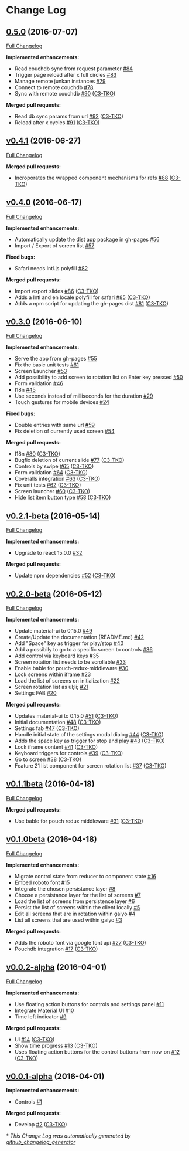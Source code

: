 # Change Log

## [0.5.0](https://github.com/C3-TKO/junkan/tree/0.5.0) (2016-07-07)
[Full Changelog](https://github.com/C3-TKO/junkan/compare/v0.4.1...0.5.0)

**Implemented enhancements:**

- Read couchdb sync from request parameter [\#84](https://github.com/C3-TKO/junkan/issues/84)
- Trigger page reload after x full circles [\#83](https://github.com/C3-TKO/junkan/issues/83)
- Manage remote junkan instances [\#79](https://github.com/C3-TKO/junkan/issues/79)
- Connect to remote couchdb [\#78](https://github.com/C3-TKO/junkan/issues/78)
- Sync with remote couchdb [\#90](https://github.com/C3-TKO/junkan/pull/90) ([C3-TKO](https://github.com/C3-TKO))

**Merged pull requests:**

- Read db sync params from url [\#92](https://github.com/C3-TKO/junkan/pull/92) ([C3-TKO](https://github.com/C3-TKO))
- Reload after x cycles [\#91](https://github.com/C3-TKO/junkan/pull/91) ([C3-TKO](https://github.com/C3-TKO))

## [v0.4.1](https://github.com/C3-TKO/junkan/tree/v0.4.1) (2016-06-27)
[Full Changelog](https://github.com/C3-TKO/junkan/compare/v0.4.0...v0.4.1)

**Merged pull requests:**

- Incroporates the wrapped component mechanisms for refs [\#88](https://github.com/C3-TKO/junkan/pull/88) ([C3-TKO](https://github.com/C3-TKO))

## [v0.4.0](https://github.com/C3-TKO/junkan/tree/v0.4.0) (2016-06-17)
[Full Changelog](https://github.com/C3-TKO/junkan/compare/v0.3.0...v0.4.0)

**Implemented enhancements:**

- Automatically update the dist app package in gh-pages [\#56](https://github.com/C3-TKO/junkan/issues/56)
- Import / Export of screen list [\#57](https://github.com/C3-TKO/junkan/issues/57)

**Fixed bugs:**

- Safari needs Intl.js polyfill [\#82](https://github.com/C3-TKO/junkan/issues/82)

**Merged pull requests:**

- Import export slides [\#86](https://github.com/C3-TKO/junkan/pull/86) ([C3-TKO](https://github.com/C3-TKO))
- Adds a Intl and en locale polyfill for safari [\#85](https://github.com/C3-TKO/junkan/pull/85) ([C3-TKO](https://github.com/C3-TKO))
- Adds a npm script for updating the gh-pages dist [\#81](https://github.com/C3-TKO/junkan/pull/81) ([C3-TKO](https://github.com/C3-TKO))

## [v0.3.0](https://github.com/C3-TKO/junkan/tree/v0.3.0) (2016-06-10)
[Full Changelog](https://github.com/C3-TKO/junkan/compare/v0.2.1-beta...v0.3.0)

**Implemented enhancements:**

- Serve the app from gh-pages [\#55](https://github.com/C3-TKO/junkan/issues/55)
- Fix the basic unit tests [\#61](https://github.com/C3-TKO/junkan/issues/61)
- Screen Launcher [\#53](https://github.com/C3-TKO/junkan/issues/53)
- Add possibility to add screen to rotation list on Enter key pressed [\#50](https://github.com/C3-TKO/junkan/issues/50)
- Form validation [\#46](https://github.com/C3-TKO/junkan/issues/46)
- I18n [\#45](https://github.com/C3-TKO/junkan/issues/45)
- Use seconds instead of milliseconds for the duration [\#29](https://github.com/C3-TKO/junkan/issues/29)
- Touch gestures for mobile devices [\#24](https://github.com/C3-TKO/junkan/issues/24)

**Fixed bugs:**

- Double entries with same url [\#59](https://github.com/C3-TKO/junkan/issues/59)
- Fix deletion of currently used screen [\#54](https://github.com/C3-TKO/junkan/issues/54)

**Merged pull requests:**

- I18n [\#80](https://github.com/C3-TKO/junkan/pull/80) ([C3-TKO](https://github.com/C3-TKO))
- Bugfix deletion of current slide [\#77](https://github.com/C3-TKO/junkan/pull/77) ([C3-TKO](https://github.com/C3-TKO))
- Controls by swipe [\#65](https://github.com/C3-TKO/junkan/pull/65) ([C3-TKO](https://github.com/C3-TKO))
- Form validation [\#64](https://github.com/C3-TKO/junkan/pull/64) ([C3-TKO](https://github.com/C3-TKO))
- Coveralls integration [\#63](https://github.com/C3-TKO/junkan/pull/63) ([C3-TKO](https://github.com/C3-TKO))
- Fix unit tests [\#62](https://github.com/C3-TKO/junkan/pull/62) ([C3-TKO](https://github.com/C3-TKO))
- Screen launcher [\#60](https://github.com/C3-TKO/junkan/pull/60) ([C3-TKO](https://github.com/C3-TKO))
- Hide list item button type [\#58](https://github.com/C3-TKO/junkan/pull/58) ([C3-TKO](https://github.com/C3-TKO))

## [v0.2.1-beta](https://github.com/C3-TKO/junkan/tree/v0.2.1-beta) (2016-05-14)
[Full Changelog](https://github.com/C3-TKO/junkan/compare/v0.2.0-beta...v0.2.1-beta)

**Implemented enhancements:**

- Upgrade to react 15.0.0 [\#32](https://github.com/C3-TKO/junkan/issues/32)

**Merged pull requests:**

- Update npm dependencies [\#52](https://github.com/C3-TKO/junkan/pull/52) ([C3-TKO](https://github.com/C3-TKO))

## [v0.2.0-beta](https://github.com/C3-TKO/junkan/tree/v0.2.0-beta) (2016-05-12)
[Full Changelog](https://github.com/C3-TKO/junkan/compare/v0.1.1beta...v0.2.0-beta)

**Implemented enhancements:**

- Update material-ui to 0.15.0 [\#49](https://github.com/C3-TKO/junkan/issues/49)
- Create/Update the documentation \(README.md\) [\#42](https://github.com/C3-TKO/junkan/issues/42)
- Add "Space" key as trigger for play/stop [\#40](https://github.com/C3-TKO/junkan/issues/40)
- Add a possibily to go to a specific screen to controls [\#36](https://github.com/C3-TKO/junkan/issues/36)
- Add control via keyboard keys [\#35](https://github.com/C3-TKO/junkan/issues/35)
- Screen rotation list needs to be scrollable [\#33](https://github.com/C3-TKO/junkan/issues/33)
- Enable bable for pouch-redux-middleware [\#30](https://github.com/C3-TKO/junkan/issues/30)
- Lock screens within iframe [\#23](https://github.com/C3-TKO/junkan/issues/23)
- Load the list of screens on initialization [\#22](https://github.com/C3-TKO/junkan/issues/22)
- Screen rotation list as ul;li; [\#21](https://github.com/C3-TKO/junkan/issues/21)
- Settings FAB [\#20](https://github.com/C3-TKO/junkan/issues/20)

**Merged pull requests:**

- Updates material-ui to 0.15.0 [\#51](https://github.com/C3-TKO/junkan/pull/51) ([C3-TKO](https://github.com/C3-TKO))
- Initial documentation [\#48](https://github.com/C3-TKO/junkan/pull/48) ([C3-TKO](https://github.com/C3-TKO))
- Settings fab [\#47](https://github.com/C3-TKO/junkan/pull/47) ([C3-TKO](https://github.com/C3-TKO))
- Handle initial state of the settings modal dialog [\#44](https://github.com/C3-TKO/junkan/pull/44) ([C3-TKO](https://github.com/C3-TKO))
- Adds the space key as trigger for stop and play [\#43](https://github.com/C3-TKO/junkan/pull/43) ([C3-TKO](https://github.com/C3-TKO))
- Lock iframe content [\#41](https://github.com/C3-TKO/junkan/pull/41) ([C3-TKO](https://github.com/C3-TKO))
- Keyboard triggers for controls [\#39](https://github.com/C3-TKO/junkan/pull/39) ([C3-TKO](https://github.com/C3-TKO))
- Go to screen [\#38](https://github.com/C3-TKO/junkan/pull/38) ([C3-TKO](https://github.com/C3-TKO))
- Feature 21 list component for screen rotation list [\#37](https://github.com/C3-TKO/junkan/pull/37) ([C3-TKO](https://github.com/C3-TKO))

## [v0.1.1beta](https://github.com/C3-TKO/junkan/tree/v0.1.1beta) (2016-04-18)
[Full Changelog](https://github.com/C3-TKO/junkan/compare/v0.1.0beta...v0.1.1beta)

**Merged pull requests:**

- Use bable for pouch redux middleware [\#31](https://github.com/C3-TKO/junkan/pull/31) ([C3-TKO](https://github.com/C3-TKO))

## [v0.1.0beta](https://github.com/C3-TKO/junkan/tree/v0.1.0beta) (2016-04-18)
[Full Changelog](https://github.com/C3-TKO/junkan/compare/v0.0.2-alpha...v0.1.0beta)

**Implemented enhancements:**

- Migrate control state from reducer to component state [\#16](https://github.com/C3-TKO/junkan/issues/16)
- Embed roboto font [\#15](https://github.com/C3-TKO/junkan/issues/15)
- Integrate the chosen persistance layer [\#8](https://github.com/C3-TKO/junkan/issues/8)
- Choose a persistance layer for the list of screens [\#7](https://github.com/C3-TKO/junkan/issues/7)
- Load the list of screens from persistence layer [\#6](https://github.com/C3-TKO/junkan/issues/6)
- Persist the list of screens within the client locally [\#5](https://github.com/C3-TKO/junkan/issues/5)
- Edit all screens that are in rotation within gaiyo [\#4](https://github.com/C3-TKO/junkan/issues/4)
- List all screens that are used within gaiyo [\#3](https://github.com/C3-TKO/junkan/issues/3)

**Merged pull requests:**

- Adds the roboto font via google font api [\#27](https://github.com/C3-TKO/junkan/pull/27) ([C3-TKO](https://github.com/C3-TKO))
- Pouchdb integration [\#17](https://github.com/C3-TKO/junkan/pull/17) ([C3-TKO](https://github.com/C3-TKO))

## [v0.0.2-alpha](https://github.com/C3-TKO/junkan/tree/v0.0.2-alpha) (2016-04-01)
[Full Changelog](https://github.com/C3-TKO/junkan/compare/v0.0.1-alpha...v0.0.2-alpha)

**Implemented enhancements:**

- Use floating action buttons for controls and settings panel [\#11](https://github.com/C3-TKO/junkan/issues/11)
- Integrate Material UI [\#10](https://github.com/C3-TKO/junkan/issues/10)
- Time left indicator [\#9](https://github.com/C3-TKO/junkan/issues/9)

**Merged pull requests:**

- Ui [\#14](https://github.com/C3-TKO/junkan/pull/14) ([C3-TKO](https://github.com/C3-TKO))
- Show time progress [\#13](https://github.com/C3-TKO/junkan/pull/13) ([C3-TKO](https://github.com/C3-TKO))
- Uses floating action buttons for the control buttons from now on [\#12](https://github.com/C3-TKO/junkan/pull/12) ([C3-TKO](https://github.com/C3-TKO))

## [v0.0.1-alpha](https://github.com/C3-TKO/junkan/tree/v0.0.1-alpha) (2016-04-01)
**Implemented enhancements:**

- Controls [\#1](https://github.com/C3-TKO/junkan/issues/1)

**Merged pull requests:**

- Develop [\#2](https://github.com/C3-TKO/junkan/pull/2) ([C3-TKO](https://github.com/C3-TKO))



\* *This Change Log was automatically generated by [github_changelog_generator](https://github.com/skywinder/Github-Changelog-Generator)*